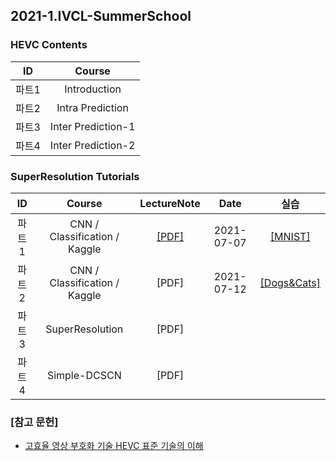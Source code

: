 ## 2021-1.IVCL-SummerSchool

### HEVC Contents  
| ID | Course |
|:---:|:---:|
| 파트1 | Introduction |  
| 파트2 | Intra Prediction | 
| 파트3 | Inter Prediction-1 | 
| 파트4 | Inter Prediction-2 |
     
### SuperResolution Tutorials  
    
| ID | Course | LectureNote | Date | 실습 |
|:---:|:---:|:---:|:---:|:---:|
| 파트1 | CNN / Classification / Kaggle | [[PDF]](https://github.com/chldydgh4687/2021-1.IVCL-SummerSchool/blob/main/pdf/%EC%9D%B8%EA%B3%B5%EC%A7%80%EB%8A%A5%EA%B8%B0%EC%B4%88.pptx) | 2021-07-07 | [[MNIST]](https://www.kaggle.com/t/a7679df582094f5cac17b5e21552cb03)   |
| 파트2 | CNN / Classification / Kaggle  | [PDF] | 2021-07-12 | [[Dogs&Cats]](http://www.kaggle.com/c/catsdogs-ivcl) |
| 파트3 | SuperResolution | [PDF] |  |  |
| 파트4 | Simple-DCSCN | [PDF] |  |  |     
     



### [참고 문헌]
- [고효율 영상 부호화 기술 HEVC 표준 기술의 이해](http://www.kyobobook.co.kr/product/detailViewKor.laf?ejkGb=KOR&mallGb=KOR&barcode=9791156004042&orderClick=LAG&Kc=)
